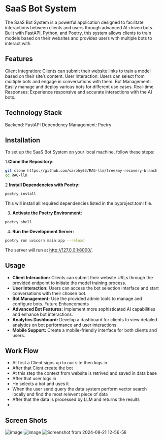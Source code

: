 # SaaS Bot System
The SaaS Bot System is a powerful application designed to facilitate interactions between clients and users through advanced AI-driven bots. Built with FastAPI, Python, and Poetry, this system allows clients to train models based on their websites and provides users with multiple bots to interact with.

## Features
Client Integration: Clients can submit their website links to train a model based on their site’s content.
User Interaction: Users can select from multiple bots and engage in conversations with them.
Bot Management: Easily manage and deploy various bots for different use cases.
Real-time Responses: Experience responsive and accurate interactions with the AI bots.

## Technology Stack
Backend: FastAPI
Dependency Management: Poetry

## Installation
To set up the SaaS Bot System on your local machine, follow these steps:

1.**Clone the Repository:**
```bash
git clone https://github.com/sarohy03/RAG-llm/tree/my-recovery-branch 
cd RAG-llm
```
2 **Install Dependencies with Poetry:**
```bash 
poetry install
```
This will install all required dependencies listed in the pyproject.toml file.

3. **Activate the Poetry Environment:**
```bash
poetry shell
```
4. **Run the Development Server:**

```bash
poetry run uvicorn main:app --reload
```
The server will run at http://127.0.0.1:8000/.

## Usage

- **Client Interaction:** Clients can submit their website URLs through the provided endpoint to initiate the model training process.
- **User Interaction:** Users can access the bot selection interface and start conversations with their chosen bot.
- **Bot Management:** Use the provided admin tools to manage and configure bots.
Future Enhancements
- **Advanced Bot Features:** Implement more sophisticated AI capabilities and enhance bot interactions.
- **Analytics Dashboard:** Develop a dashboard for clients to view detailed analytics on bot performance and user interactions.
- **Mobile Support:** Create a mobile-friendly interface for both clients and users.

## Work Flow 
- At first a Client signs up to our site then logs in 
- After that Cient create the bot 
- At this step the context from website is retrived and saved in data base 
- After that user logs in 
- He selects a bot and uses it 
- When the user send query the data system perform vector search locally and find the most relevent piece of data 
- After that the data is processed by LLM and returns the results
- 

## Screen Shots
  ![image](https://github.com/user-attachments/assets/255dd53a-ccbc-4c51-a07f-b1cb0cab55e2)
  ![image](https://github.com/user-attachments/assets/4d3d33e1-3180-45f9-8ed7-a8d3250dd74f)
  ![Screenshot from 2024-08-21 12-56-58](https://github.com/user-attachments/assets/cdc6a7b1-3989-441e-88f5-3c3e81a02695)

